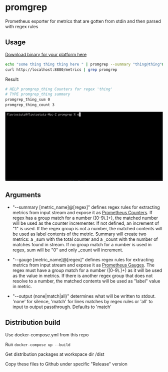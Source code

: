 # promgrep

Prometheus exporter for metrics that are gotten from stdin and then parsed with regex rules

## Usage

[Download binary for your platform here](https://github.com/stutzlab/promgrep/releases)

```sh
echo "some thing thing thing here " | promgrep --summary "thing@thing"&
curl http://localhost:8880/metrics | grep promgrep
```

Result:

```sh
# HELP promgrep_thing Counters for regex 'thing'
# TYPE promgrep_thing summary
promgrep_thing_sum 0
promgrep_thing_count 3
```

<img src="demo1.gif">

## Arguments

* "--summary [metric_name]@[regex]" defines regex rules for extracting metrics from input stream and expose it as [Prometheus Counters](https://prometheus.io/docs/concepts/metric_types/#counter). If regex has a group match for a number ([0-9\\.]+), the matched number will be used as the counter incrementer. If not defined, an increment of "1" is used. If the regex group is not a number, the matched contents will be used as label contents of the metric. Summary will create two metrics: a _sum with the total counter and a _count with the number of matches found in stream. If no group match for a number is used in regex, sum will be "0" and only _count will increment.

* "--gauge [metric_name]@[regex]" defines regex rules for extracting metrics from input stream and expose it as [Prometheus Gauges](https://prometheus.io/docs/concepts/metric_types/#gauge). The regex must have a group match for a number ([0-9\\.]+) as it will be used as the value in metrics. If there is another regex group that does not resolve to a number, the matched contents will be used as "label" value in metric.

* "--output (none|match|all)" determines what will be written to stdout. 'none' for silence, 'match' for lines matches by regex rules or 'all' to input to output passthrough. Defaults to 'match'

## Distribution build

Use docker-compose.yml from this repo

Run `docker-compose up --build`

Get distribution packages at workspace dir /dist

Copy these files to Github under specific "Release" version
